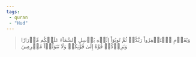 ```yaml
---
tags: 
 - quran 
 - "Hud"
---
```


> وَيَٰقَوۡمِ ٱسۡتَغۡفِرُواْ رَبَّكُمۡ ثُمَّ تُوبُوٓاْ إِلَيۡهِ يُرۡسِلِ ٱلسَّمَآءَ عَلَيۡكُم مِّدۡرَارٗا وَيَزِدۡكُمۡ قُوَّةً إِلَىٰ قُوَّتِكُمۡ وَلَا تَتَوَلَّوۡاْ مُجۡرِمِينَ
